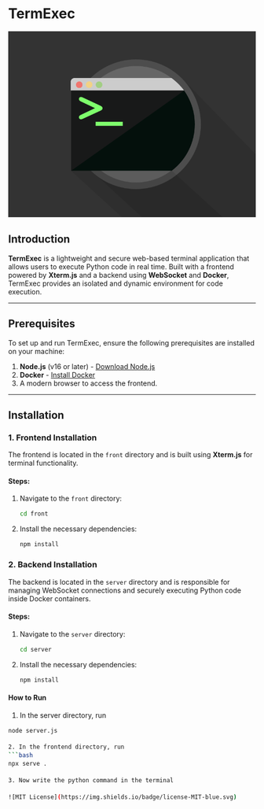 # TermExec

![Demo of TermExec](terminal2.gif)

## Introduction
**TermExec** is a lightweight and secure web-based terminal application that allows users to execute Python code in real time. Built with a frontend powered by **Xterm.js** and a backend using **WebSocket** and **Docker**, TermExec provides an isolated and dynamic environment for code execution.

---

## Prerequisites
To set up and run TermExec, ensure the following prerequisites are installed on your machine:

1. **Node.js** (v16 or later) - [Download Node.js](https://nodejs.org/)
2. **Docker** - [Install Docker](https://www.docker.com/)
3. A modern browser to access the frontend.

---

## Installation

### 1. Frontend Installation
The frontend is located in the `front` directory and is built using **Xterm.js** for terminal functionality.

#### Steps:
1. Navigate to the `front` directory:
   ```bash
   cd front
2. Install the necessary dependencies:
   ```bash
   npm install
### 2. Backend Installation
The backend is located in the `server` directory and is responsible for managing WebSocket connections and securely executing Python code inside Docker containers.

#### Steps:
1. Navigate to the `server` directory:
   ```bash
   cd server
2. Install the necessary dependencies:
   ```bash
   npm install

#### How to Run

1. In the server directory, run 
  ```bash
  node server.js

2. In the frontend directory, run
  ```bash
  npx serve .

3. Now write the python command in the terminal

![MIT License](https://img.shields.io/badge/license-MIT-blue.svg)
